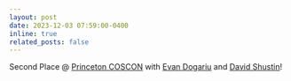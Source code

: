 ```yaml
---
layout: post
date: 2023-12-03 07:59:00-0400
inline: true
related_posts: false
---
```


Second Place @ [Princeton COSCON](https://princetonacm.github.io/coscon/) with [Evan Dogariu](https://edogariu.github.io) and [David Shustin](https://davshus.github.io)!
